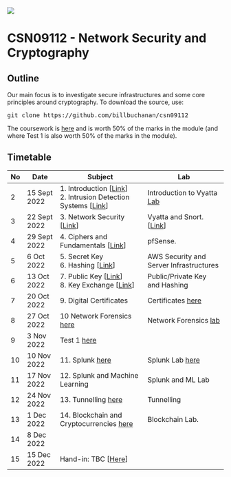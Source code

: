 <img src="https://github.com/billbuchanan/csn09112/blob/master/zadditional/top_csn09112.png"/>
<h1>CSN09112 - Network Security and Cryptography</h1>
<h2>Outline</h2>
<p>Our main focus is to investigate secure infrastructures and some core principles around cryptography.  To download the source, use:</p>
<pre>
git clone https://github.com/billbuchanan/csn09112
</pre>

The coursework is [here](https://github.com/billbuchanan/csn09112/tree/master/coursework) and is worth 50% of the marks in the module (and where Test 1 is also worth 50% of the marks in the module).

<h2>Timetable</h2>

| No | Date | Subject |  Lab |
| -------|--------|---------|---------|
| 2 | 15 Sept 2022 | 1. Introduction [<a href="https://github.com/billbuchanan/csn09112/tree/master/week02_0intro">Link</a>]<br />2. Intrusion Detection Systems [<a href="https://github.com/billbuchanan/csn09112/tree/master/week02_ids">Link</a>] | Introduction to Vyatta <a href="https://github.com/billbuchanan/csn09112/tree/master/week02_ids/lab" target="_blank">Lab |
| 3 | 22 Sept 2022 | 3. Network Security [<a href="https://github.com/billbuchanan/csn09112/tree/master/week03_ns">Link</a>] | Vyatta and Snort. [<a href="https://github.com/billbuchanan/csn09112/tree/master/week03_ns/labs">Link</a>] |
| 4 | 29 Sept 2022 | 4. Ciphers and Fundamentals [<a href="https://github.com/billbuchanan/csn09112/tree/master/week04_ciphers">Link</a>] | pfSense.  |
| 5 | 6 Oct 2022 | 5. Secret Key <br />6. Hashing [<a href="https://github.com/billbuchanan/csn09112/tree/master/week05_secretkey">Link</a>] | AWS Security and Server Infrastructures |
| 6 | 13 Oct 2022 | 7. Public Key [<a href="https://github.com/billbuchanan/csn09112/tree/master/week06_public_key/lecture">Link</a>]<br />8. Key Exchange [<a href="https://github.com/billbuchanan/csn09112/tree/master/week06_public_key/lecture">Link</a>] | Public/Private Key and Hashing | 
| 7 | 20 Oct 2022 | 9. Digital Certificates | Certificates [here](https://github.com/billbuchanan/csn09112/tree/master/week07_dig_cert/labs) |
| 8 | 27 Oct 2022 | 10 Network Forensics [here](https://github.com/billbuchanan/csn09112/tree/master/week08_network_forensics) | Network Forensics [lab](https://github.com/billbuchanan/csn09112/tree/master/week08_network_forensics/lab) | 
| 9 | 3 Nov 2022 |  Test 1 [here](https://github.com/billbuchanan/csn09112/tree/master/week09_test)  |
| 10 | 10 Nov 2022 | 11. Splunk [here](https://github.com/billbuchanan/csn09112/tree/master/week10_splunk) | Splunk Lab [here](https://github.com/billbuchanan/csn09112/tree/master/week10_splunk/labs) |
| 11 | 17 Nov 2022 | 12. Splunk and Machine Learning  | Splunk and ML Lab |
| 12 | 24 Nov 2022 |  13. Tunnelling [here](https://github.com/billbuchanan/csn09112/tree/master/week12_tunnelling) | Tunnelling |
| 13 | 1 Dec 2022 | 14. Blockchain and Cryptocurrencies [here](https://github.com/billbuchanan/csn09112/tree/master/week13_blockchain) | Blockchain Lab.  | 
| 14 | 8 Dec 2022 |||
| 15 | 15 Dec 2022 | Hand-in: TBC [<a href="https://github.com/billbuchanan/csn09112/tree/master/coursework">Here</a>]||



